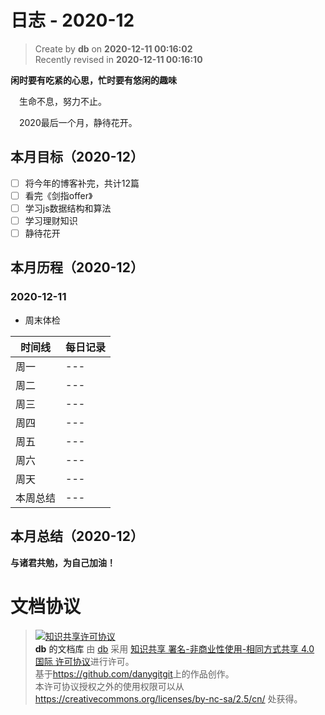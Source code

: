 # 日志 - 2020-12

> Create by **db** on **2020-12-11 00:16:02**  
> Recently revised in **2020-12-11 00:16:10**

**闲时要有吃紧的心思，忙时要有悠闲的趣味**


&emsp;生命不息，努力不止。

&emsp;2020最后一个月，静待花开。

## 本月目标（2020-12）

- [ ] 将今年的博客补完，共计12篇
- [ ] 看完《剑指offer》
- [ ] 学习js数据结构和算法
- [ ] 学习理财知识
- [ ] 静待花开

## 本月历程（2020-12）

### 2020-12-11

- 周末体检

| 时间线   | 每日记录 |
| -------- | -------- |
| 周一     | ---      |
| 周二     | ---      |
| 周三     | ---      |
| 周四     | ---      |
| 周五     | ---      |
| 周六     | ---      |
| 周天     | ---     |
| 本周总结 | ---      |


## 本月总结（2020-12）

**与诸君共勉，为自己加油！**

# 文档协议

> <a rel="license" href="http://creativecommons.org/licenses/by-nc-sa/4.0/"><img alt="知识共享许可协议" style="border-width:0" src="https://i.creativecommons.org/l/by-nc-sa/4.0/88x31.png" /></a><br /><a xmlns:dct="http://purl.org/dc/terms/" property="dct:title">**db** 的文档库</a> 由 <a xmlns:cc="http://creativecommons.org/ns#" href="db" property="cc:attributionName" rel="cc:attributionURL">db</a> 采用 <a rel="license" href="http://creativecommons.org/licenses/by-nc-sa/4.0/">知识共享 署名-非商业性使用-相同方式共享 4.0 国际 许可协议</a>进行许可。<br />基于<a xmlns:dct="http://purl.org/dc/terms/" href="https://github.com/danygitgit" rel="dct:source">https://github.com/danygitgit</a>上的作品创作。<br />本许可协议授权之外的使用权限可以从 <a xmlns:cc="http://creativecommons.org/ns#" href="https://creativecommons.org/licenses/by-nc-sa/2.5/cn/" rel="cc:morePermissions">https://creativecommons.org/licenses/by-nc-sa/2.5/cn/</a> 处获得。
